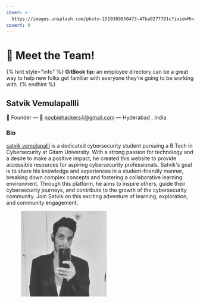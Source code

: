 ```yaml
---
cover: >-
  https://images.unsplash.com/photo-1519389950473-47ba0277781c?ixid=MnwxMjA3fDB8MHxwaG90by1wYWdlfHx8fGVufDB8fHx8&ixlib=rb-1.2.1&auto=format&fit=crop&w=2970&q=80
coverY: 0
---
```


# 👋 Meet the Team!

{% hint style="info" %}
**GitBook tip:** an employee directory can be a great way to help new folks get familiar with everyone they're going to be working with.
{% endhint %}

## Satvik Vemulapallli

👋 Founder — 💌 noobiehackers4@gmail.com — Hyderabad , India

### Bio

[satvik vemulapalli](http://localhost:5000/u/UH5nI9b4nKMCKENrWIlLzNbk6gE2 "mention") is a dedicated cybersecurity student pursuing a B.Tech in Cybersecurity at Gitam University. With a strong passion for technology and a desire to make a positive impact, he created this website to provide accessible resources for aspiring cybersecurity professionals. Satvik's goal is to share his knowledge and experiences in a student-friendly manner, breaking down complex concepts and fostering a collaborative learning environment. Through this platform, he aims to inspire others, guide their cybersecurity journeys, and contribute to the growth of the cybersecurity community. Join Satvik on this exciting adventure of learning, exploration, and community engagement.

<div align="left">

<figure><img src="../../.gitbook/assets/111590060.jpeg" alt="" width="230"><figcaption></figcaption></figure>

</div>


